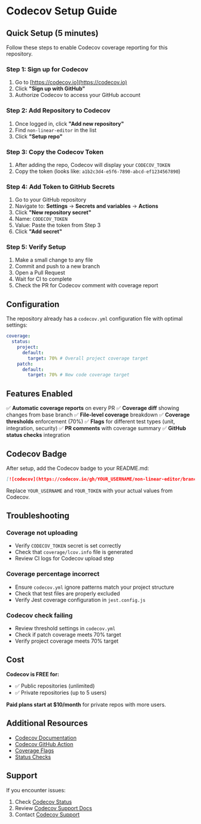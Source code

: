 # Codecov Setup Guide

## Quick Setup (5 minutes)

Follow these steps to enable Codecov coverage reporting for this repository.

### Step 1: Sign up for Codecov

1. Go to [https://codecov.io](https://codecov.io)
2. Click **"Sign up with GitHub"**
3. Authorize Codecov to access your GitHub account

### Step 2: Add Repository to Codecov

1. Once logged in, click **"Add new repository"**
2. Find `non-linear-editor` in the list
3. Click **"Setup repo"**

### Step 3: Copy the Codecov Token

1. After adding the repo, Codecov will display your `CODECOV_TOKEN`
2. Copy the token (looks like: `a1b2c3d4-e5f6-7890-abcd-ef1234567890`)

### Step 4: Add Token to GitHub Secrets

1. Go to your GitHub repository
2. Navigate to: **Settings** → **Secrets and variables** → **Actions**
3. Click **"New repository secret"**
4. Name: `CODECOV_TOKEN`
5. Value: Paste the token from Step 3
6. Click **"Add secret"**

### Step 5: Verify Setup

1. Make a small change to any file
2. Commit and push to a new branch
3. Open a Pull Request
4. Wait for CI to complete
5. Check the PR for Codecov comment with coverage report

## Configuration

The repository already has a `codecov.yml` configuration file with optimal settings:

```yaml
coverage:
  status:
    project:
      default:
        target: 70% # Overall project coverage target
    patch:
      default:
        target: 70% # New code coverage target
```

## Features Enabled

✅ **Automatic coverage reports** on every PR
✅ **Coverage diff** showing changes from base branch
✅ **File-level coverage** breakdown
✅ **Coverage thresholds** enforcement (70%)
✅ **Flags** for different test types (unit, integration, security)
✅ **PR comments** with coverage summary
✅ **GitHub status checks** integration

## Codecov Badge

After setup, add the Codecov badge to your README.md:

```markdown
[![codecov](https://codecov.io/gh/YOUR_USERNAME/non-linear-editor/branch/main/graph/badge.svg?token=YOUR_TOKEN)](https://codecov.io/gh/YOUR_USERNAME/non-linear-editor)
```

Replace `YOUR_USERNAME` and `YOUR_TOKEN` with your actual values from Codecov.

## Troubleshooting

### Coverage not uploading

- Verify `CODECOV_TOKEN` secret is set correctly
- Check that `coverage/lcov.info` file is generated
- Review CI logs for Codecov upload step

### Coverage percentage incorrect

- Ensure `codecov.yml` ignore patterns match your project structure
- Check that test files are properly excluded
- Verify Jest coverage configuration in `jest.config.js`

### Codecov check failing

- Review threshold settings in `codecov.yml`
- Check if patch coverage meets 70% target
- Verify project coverage meets 70% target

## Cost

**Codecov is FREE for:**

- ✅ Public repositories (unlimited)
- ✅ Private repositories (up to 5 users)

**Paid plans start at $10/month** for private repos with more users.

## Additional Resources

- [Codecov Documentation](https://docs.codecov.com/)
- [Codecov GitHub Action](https://github.com/codecov/codecov-action)
- [Coverage Flags](https://docs.codecov.com/docs/flags)
- [Status Checks](https://docs.codecov.com/docs/commit-status)

## Support

If you encounter issues:

1. Check [Codecov Status](https://status.codecov.io/)
2. Review [Codecov Support Docs](https://docs.codecov.com/)
3. Contact [Codecov Support](https://codecov.io/support)
